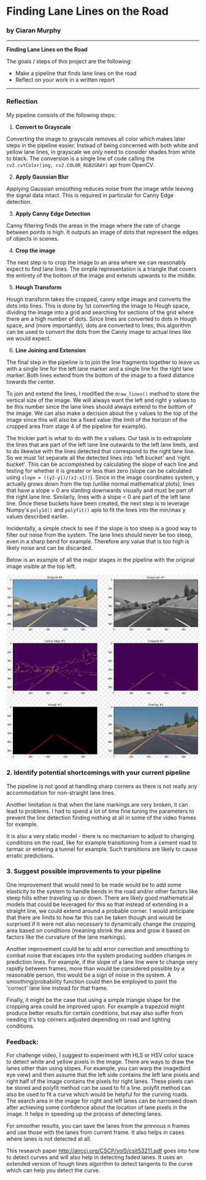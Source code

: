 # **Finding Lane Lines on the Road** 

### by Ciaran Murphy

---

**Finding Lane Lines on the Road**

The goals / steps of this project are the following:
* Make a pipeline that finds lane lines on the road
* Reflect on your work in a written report


[//]: # (Image References)

---

### Reflection

My pipeline consists of the following steps:

 1. **Convert to Grayscale** 
 
 Converting the image to grayscale removes all color which makes later steps in
 the pipeline easier. Instead of being concerned with both white and yellow
 lane lines, in grayscale we only need to consider shades from white to black.
 The conversion is a single line of code calling the `cv2.cvtColor(img,
 cv2.COLOR_RGB2GRAY)` api from OpenCV.

 2. **Apply Gaussian Blur** 
 
 Applying Gaussian smoothing reduces noise from the image while leaving the
 signal data intact. This is required in particular for Canny Edge detection.

 3. **Apply Canny Edge Detection** 
 
 Canny filtering finds the areas in the image where the rate of change between
 points is high. It outputs an image of dots that represent the edges of
 objects in scenes. 

 4. **Crop the image** 
 
 The next step is to crop the image to an area where we can reasonably expect
 to find lane lines. The simple representation is a triangle that covers the
 entirety of the bottom of the image and extends upwards to the middle.

 5. **Hough Transform** 
 
 Hough transform takes the cropped, canny edge image and converts the dots into
 lines. This is done by 1st converting the image to Hough space, dividing the
 image into a grid and searching for sections of the grid where there are
 a high number of dots. Since lines are converted to dots in Hough space, and
 (more importantly), dots are converted to lines, this algorithm can be used to
 convert the dots from the Canny image to actual lines like we would expect. 

 6. **Line Joining and Extension** 
 
 The final step in the pipeline is to join the line fragments together to leave
 us with a single line for the left lane marker and a single line for the right
 lane marker. Both lines extend from the bottom of the image to a fixed
 distance towards the center. 

 To join and extend the lines, I modified the `draw_lines()` method to store
 the vertical size of the image. We will always want the left and right
 y values to be this number since the lane lines should always extend to the
 bottom of the image. We can also make a decision about the y values to the top
 of the image since this will also be a fixed value (the limit of the horizon
 of the cropped area from stage 4 of the pipeline for example).
 
 The trickier part is what to do with the x values. Our task is to extrapolate
 the lines that are part of the left lane line outwards to the left lane
 limits, and to do likewise with the lines detected that correspond to the
 right lane line. So we must 1st separate all the detected lines into 'left
 bucket' and 'right bucket'. This can be accomplished by calculating the slope
 of each line and testing for whether it is greater or less than zero (slope
 can be calculated using `slope = ((y2-y1)/(x2-x1))`). Since in the image
 coordinates system, y actually grows down from the top (unlike normal
 mathematical plots), lines that have a slope > 0 are slanting downwards
 visually and must be part of the right lane line. Similarly, lines with
 a slope < 0 are part of the left lane line. Once these buckets have been
 created, the next step is to leverage Numpy's `poly1d()` and `polyfit()` apis
 to fit the lines into the min/max y values described earlier.
 
 Incidentally, a simple check to see if the slope is too steep is a good way to
 filter out noise from the system. The lane lines should never be too steep,
 even in a sharp bend for example. Therefore any value that is too high is
 likely noise and can be discarded.
 
Below is an example of all the major stages in the pipeline with the original
image visible at the top left.


![Pipeline](./resources/all.resized.png "Major pipeline stages")


### 2. Identify potential shortcomings with your current pipeline


The pipeline is not good at handling sharp corners as there is not really any
accommodation for non-straight lane lines. 

Another limitation is that when the lane markings are very broken, it can lead
to problems. I had to spend a lot of time fine tuning the parameters to prevent
the line detection finding nothing at all in some of the video frames for
example. 

It is also a very static model - there is no mechanism to adjust to changing
conditions on the road, like for example transitioning from a cement road to
tarmac or entering a tunnel for example. Such transitions are likely to cause
erratic predictions.


### 3. Suggest possible improvements to your pipeline

One improvement that would need to be made would be to add some elasticity to
the system to handle bends in the road and/or other factors like steep hills
either traveling up or down. There are likely good mathematical models that
could be leveraged for this so that instead of extending in a straight line, we
could extend around a probable corner. I would anticipate that there are limits
to how far this can be taken though and would be surprised if it were not also
necessary to dynamically change the cropping area based on conditions (meaning
shrink the area and grow it based on factors like the curvature of the lane
markings).

Another improvement could be to add error correction and smoothing to combat
noise that escapes into the system producing sudden changes in prediction
lines. For example, if the slope of a lane line were to change very rapidly
between frames, more than would be considered possible by a reasonable
person, this would be a sign of noise in the system. A smoothing/probability 
function could then be employed to paint the 'correct' lane line instead for 
that frame.

Finally, it might be the case that using a simple triangle shape for the
cropping area could be improved upon. For example a trapezoid might produce
better results for certain conditions, but may also suffer from needing it's
top corners adjusted depending on road and lighting conditions. 

### Feedback: 

For challenge video, I suggest to experiment with HLS or HSV color space to
detect white and yellow pixels in the image.  There are ways to draw the lanes
other than using slopes. For example, you can warp the image(bird eye view) and
then assume that the left side contains the left lane pixels and right half of
the image contains the pixels for right lanes. These pixels can be stored and
polyfit method can be used to fit a line. polyfit method can also be used to
fit a curve which would be helpful for the curving roads. The search area in
the image for right and left lanes can be narrowed down after achieving some
confidence about the location of lane pixels in the image. It helps in speeding
up the process of detecting lanes.

For smoother results, you can save the lanes from the previous n frames and use
those with the lanes from current frame. It also helps in cases where lanes is
not detected at all.

This research paper http://airccj.org/CSCP/vol5/csit53211.pdf goes into how to
detect curves and will also help in detecting faded lanes. It uses an extended
version of hough lines algorithm to detect tangents to the curve which can 
help you detect the curve.







